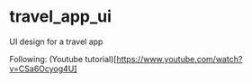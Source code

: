 # travel_app_ui

UI design for a travel app

Following: (Youtube tutorial)[https://www.youtube.com/watch?v=CSa6Ocyog4U]
